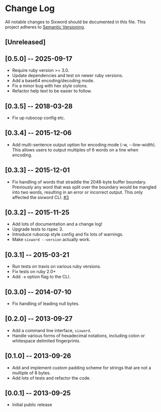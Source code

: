 # Change Log
All notable changes to Sixword should be documented in this file.
This project adheres to [Semantic Versioning](http://semver.org).

## [Unreleased]

## [0.5.0] -- 2025-09-17

- Require ruby version >= 3.0.
- Update dependencies and test on newer ruby versions.
- Add a base64 encoding/decoding mode.
- Fix a minor bug with hex style colons.
- Refactor help text to be easier to follow.


## [0.3.5] -- 2018-03-28

- Fix up rubocop config etc.

## [0.3.4] -- 2015-12-06

- Add multi-sentence output option for encoding mode (-w, --line-width). This
  allows users to output multiples of 6 words on a line when encoding.

## [0.3.3] -- 2015-12-01

- Fix handling of words that straddle the 2048-byte buffer boundary. Previously
  any word that was split over the boundary would be mangled into two words,
  resulting in an error or incorrect output. This only affected the sixword
  CLI. [#3](https://github.com/ab/sixword/issues/3)

## [0.3.2] -- 2015-11-25

- Add lots of documentation and a change log!
- Upgrade tests to rspec 3.
- Introduce rubocop style config and fix lots of warnings.
- Make `sixword --version` actually work.

## [0.3.1] -- 2015-03-21

- Run tests on travis on various ruby versions.
- Fix tests on ruby 2.0+
- Add `-e` option flag to the CLI.

## [0.3.0] -- 2014-07-10

- Fix handling of leading null bytes.

## [0.2.0] -- 2013-09-27

- Add a command line interface, `sixword`.
- Handle various forms of hexadecimal notations, including colon or whitespace
  delimited fingerprints.

## [0.1.0] -- 2013-09-26

- Add and implement custom padding scheme for strings that are not a multiple
  of 8 bytes.
- Add lots of tests and refactor the code.

## [0.0.1] -- 2013-09-25

- Initial public release

<!-- vim: set tw=79 : -->
